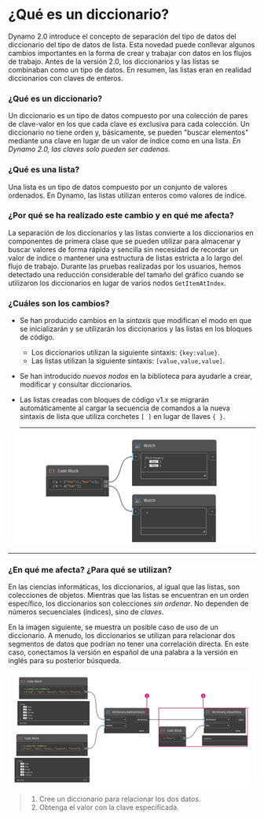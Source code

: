 # ¿Qué es un diccionario?

Dynamo 2.0 introduce el concepto de separación del tipo de datos del diccionario del tipo de datos de lista. Esta novedad puede conllevar algunos cambios importantes en la forma de crear y trabajar con datos en los flujos de trabajo. Antes de la versión 2.0, los diccionarios y las listas se combinaban como un tipo de datos. En resumen, las listas eran en realidad diccionarios con claves de enteros.

### **¿Qué es un diccionario?**

Un diccionario es un tipo de datos compuesto por una colección de pares de clave-valor en los que cada clave es exclusiva para cada colección. Un diccionario no tiene orden y, básicamente, se pueden "buscar elementos" mediante una clave en lugar de un valor de índice como en una lista. _En Dynamo 2.0, las claves solo pueden ser cadenas._

### **¿Qué es una lista?**

Una lista es un tipo de datos compuesto por un conjunto de valores ordenados. En Dynamo, las listas utilizan enteros como valores de índice.

### **¿Por qué se ha realizado este cambio y en qué me afecta?**

La separación de los diccionarios y las listas convierte a los diccionarios en componentes de primera clase que se pueden utilizar para almacenar y buscar valores de forma rápida y sencilla sin necesidad de recordar un valor de índice o mantener una estructura de listas estricta a lo largo del flujo de trabajo. Durante las pruebas realizadas por los usuarios, hemos detectado una reducción considerable del tamaño del gráfico cuando se utilizaron los diccionarios en lugar de varios nodos `GetItemAtIndex`.

### **¿Cuáles son los cambios?**

* Se han producido cambios en la _sintaxis_ que modifican el modo en que se inicializarán y se utilizarán los diccionarios y las listas en los bloques de código.
  * Los diccionarios utilizan la siguiente sintaxis: `{key:value}`.
  * Las listas utilizan la siguiente sintaxis: `[value,value,value]`.
* Se han introducido _nuevos nodos_ en la biblioteca para ayudarle a crear, modificar y consultar diccionarios.
*   Las listas creadas con bloques de código v1.x se migrarán automáticamente al cargar la secuencia de comandos a la nueva sintaxis de lista que utiliza corchetes `[ ]` en lugar de llaves `{ }`.

    ***

![](<../images/5-5/1/what is a dictionary - what are the changes (1) (1) (1).jpg>)

***

### **¿En qué me afecta? ¿Para qué se utilizan?**

En las ciencias informáticas, los diccionarios, al igual que las listas, son colecciones de objetos. Mientras que las listas se encuentran en un orden específico, los diccionarios son colecciones _sin ordenar_. No dependen de números secuenciales (índices), sino de _claves_.

En la imagen siguiente, se muestra un posible caso de uso de un diccionario. A menudo, los diccionarios se utilizan para relacionar dos segmentos de datos que podrían no tener una correlación directa. En este caso, conectamos la versión en español de una palabra a la versión en inglés para su posterior búsqueda.

![](../images/5-5/1/whatisadictionary-whatwouldyouusethesefor.jpg)

> 1. Cree un diccionario para relacionar los dos datos.
> 2. Obtenga el valor con la clave especificada.
